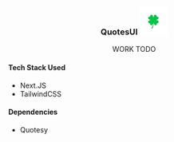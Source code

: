 <div align="center">

### QuotesUI <img src="public/logo.png" height="56px" width="56px">

WORK TODO

</div>

#### Tech Stack Used
- Next.JS
- TailwindCSS

#### Dependencies
- Quotesy 



